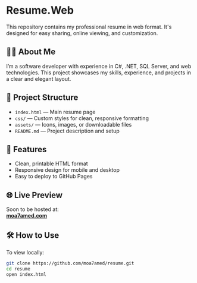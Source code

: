# Resume.Web

This repository contains my professional resume in web format. It's designed for easy sharing, online viewing, and customization.

## 👨‍💻 About Me

I’m a software developer with experience in C#, .NET, SQL Server, and web technologies. This project showcases my skills, experience, and projects in a clear and elegant layout.

## 📁 Project Structure

- `index.html` — Main resume page
- `css/` — Custom styles for clean, responsive formatting
- `assets/` — Icons, images, or downloadable files
- `README.md` — Project description and setup

## 🚀 Features

- Clean, printable HTML format
- Responsive design for mobile and desktop
- Easy to deploy to GitHub Pages

## 🌐 Live Preview

Soon to be hosted at:  
**[moa7amed.com](https://moa7amed.com)**

## 🛠 How to Use

To view locally:

```bash
git clone https://github.com/moa7amed/resume.git
cd resume
open index.html
